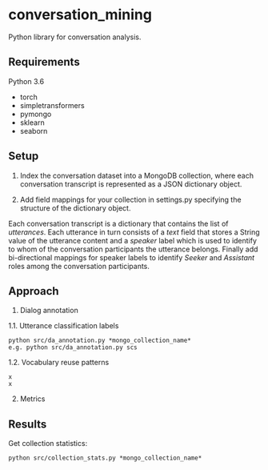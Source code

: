 # conversation_mining

Python library for conversation analysis.


## Requirements

Python 3.6

* torch
* simpletransformers
* pymongo
* sklearn
* seaborn

## Setup

1. Index the conversation dataset into a MongoDB collection, where each conversation transcript is represented as a JSON dictionary object.

2. Add field mappings for your collection in settings.py specifying the structure of the dictionary object.

Each conversation transcript is a dictionary that contains the list of *utterances*. Each utterance in turn consists of a 
*text* field that stores a String value of the utterance content and a *speaker* label which is used to identify to whom of the conversation participants the utterance belongs. Finally add bi-directional mappings for speaker labels to identify *Seeker* and *Assistant* roles among the conversation participants.

## Approach

1. Dialog annotation  

1.1. Utterance classification labels  

```
python src/da_annotation.py *mongo_collection_name*
e.g. python src/da_annotation.py scs
```

1.2. Vocabulary reuse patterns

```
x
x
```

2. Metrics


## Results

Get collection statistics:

```
python src/collection_stats.py *mongo_collection_name*
```
